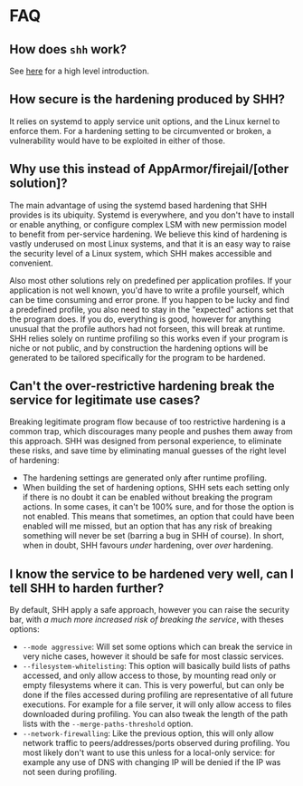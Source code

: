 # FAQ

## How does `shh` work?

See [here](https://www.synacktiv.com/publications/systemd-hardening-made-easy-with-shh) for a high level introduction.

## How secure is the hardening produced by SHH?

It relies on systemd to apply service unit options, and the Linux kernel to enforce them.
For a hardening setting to be circumvented or broken, a vulnerability would have to be exploited in either of those.

## Why use this instead of AppArmor/firejail/[other solution]?

The main advantage of using the systemd based hardening that SHH provides is its ubiquity.
Systemd is everywhere, and you don't have to install or enable anything, or configure complex LSM with new permission model to benefit from per-service hardening.
We believe this kind of hardening is vastly underused on most Linux systems, and that it is an easy way to raise the security level of a Linux system, which SHH makes accessible and convenient.

Also most other solutions rely on predefined per application profiles. If your application is not well known, you'd have to write a profile yourself, which can be time consuming and error prone. If you happen to be lucky and find a predefined profile, you also need to stay in the "expected" actions set that the program does. If you do, everything is good, however for anything unusual that the profile authors had not forseen, this will break at runtime. SHH relies solely on runtime profiling so this works even if your program is niche or not public, and by construction the hardening options will be generated to be tailored specifically for the program to be hardened.

## Can't the over-restrictive hardening break the service for legitimate use cases?

Breaking legitimate program flow because of too restrictive hardening is a common trap, which discourages many people and pushes them away from this approach.
SHH was designed from personal experience, to eliminate these risks, and save time by eliminating manual guesses of the right level of hardening:

- The hardening settings are generated only after runtime profiling.
- When building the set of hardening options, SHH sets each setting only if there is no doubt it can be enabled without breaking the program actions. In some cases, it can't be 100% sure, and for those the option is not enabled. This means that sometimes, an option that could have been enabled will me missed, but an option that has any risk of breaking something will never be set (barring a bug in SHH of course). In short, when in doubt, SHH favours _under_ hardening, over _over_ hardening.

## I know the service to be hardened very well, can I tell SHH to harden further?

By default, SHH apply a safe approach, however you can raise the security bar, with _a much more increased risk of breaking the service_, with theses options:

- `--mode aggressive`: Will set some options which can break the service in very niche cases, however it should be safe for most classic services.
- `--filesystem-whitelisting`: This option will basically build lists of paths accessed, and only allow access to those, by mounting read only or empty filesystems where it can. This is very powerful, but can only be done if the files accessed during profiling are representative of all future executions. For example for a file server, it will only allow access to files downloaded during profiling. You can also tweak the length of the path lists with the `--merge-paths-threshold` option.
- `--network-firewalling`: Like the previous option, this will only allow network traffic to peers/addresses/ports observed during profiling. You most likely don't want to use this unless for a local-only service: for example any use of DNS with changing IP will be denied if the IP was not seen during profiling.
